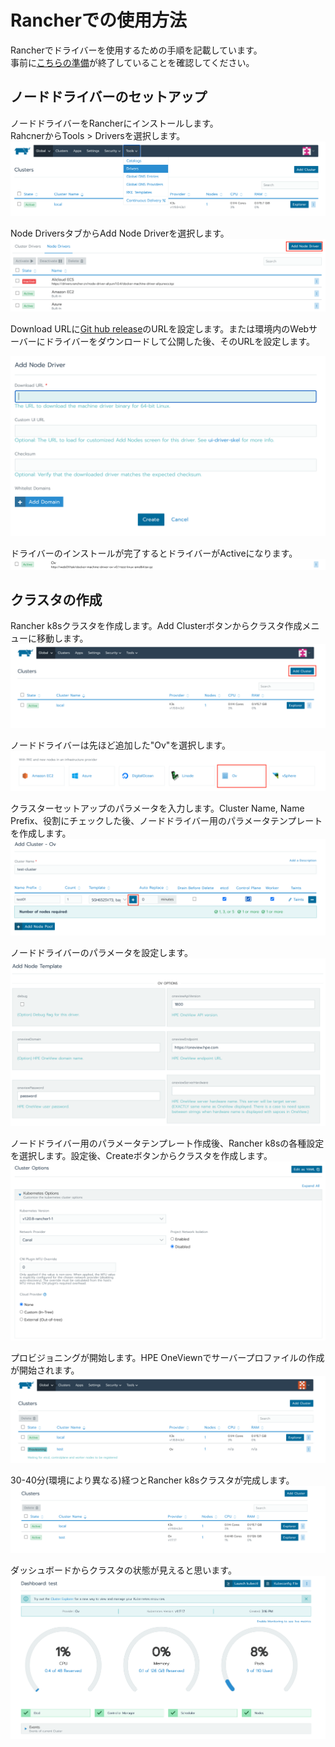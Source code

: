 # Rancherでの使用方法
Rancherでドライバーを使用するための手順を記載しています。  
事前に[こちらの準備](../setup.md)が終了していることを確認してください。

## ノードドライバーのセットアップ
ノードドライバーをRancherにインストールします。  
RahcnerからTools > Driversを選択します。
![](add_node_driver01.png "")

Node DriversタブからAdd Node Driverを選択します。
![](add_node_driver02.png "")


Download URLに[Git hub release](https://github.com/HPE-Japan-Presales/docker-machine-ov/releases)のURLを設定します。または環境内のWebサーバーにドライバーをダウンロードして公開した後、そのURLを設定します。

![](add_node_driver03.png "")

ドライバーのインストールが完了するとドライバーがActiveになります。
![](add_node_driver04.png "")

## クラスタの作成
Rancher k8sクラスタを作成します。Add Clusterボタンからクラスタ作成メニューに移動します。
![](add_cluster.png "")

ノードドライバーは先ほど追加した"Ov"を選択します。
![](node_driver_menu.png "")

クラスターセットアップのパラメータを入力します。Cluster Name, Name Prefix、役割にチェックした後、ノードドライバー用のパラメータテンプレートを作成します。
![](cluster_setup01.png "")

ノードドライバーのパラメータを設定します。
![](node_driver_params.png "")

ノードドライバー用のパラメータテンプレート作成後、Rancher k8sの各種設定を選択します。設定後、Createボタンからクラスタを作成します。
![](cluster_setup02.png "")

プロビジョニングが開始します。HPE OneViewnでサーバープロファイルの作成が開始されます。
![](provisioning.png "")

30-40分(環境により異なる)経つとRancher k8sクラスタが完成します。
![](clusters.png "")

ダッシュボードからクラスタの状態が見えると思います。
![](dashboard.png "")